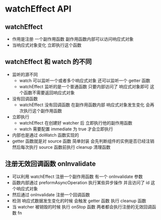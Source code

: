 # watchEffect API

## watchEffect

* 作用是注册 一个副作用函数 副作用函数内部可以访问响应式对象
* 当响应式对象变化 立即执行这个函数

## watchEffect 和 watch  的不同

* 监听的源不同
  * watch 可以监听一个或者多个响应式对象 还可以监听一个 getter 函数
  * watchEffect 监听的是一个普通函数 只要内部访问了 响应式对象即可 这个函数不需要返回响应式对象
* 没有回调函数
  * watchEffect 没有回调函数 在副作用函数内部 响应式对象发生变化 会再次执行这个副作用函数
* 立即执行
  * watchEffect 在创建好 watcher 后 立即执行他的副作用函数
  * watch  需要配置 immediate 为 true 才会立即执行
* 内部也是通过 doWatch 函数实现的
* getter 函数就是对 source 函数 简单封装  会先判断组件的实例是否已经注销 然后每次执行 source 函数前执行 cleanup 清理函数

## 注册无效回调函数 onInvalidate

* 可以利用 watchEffect 注册一个副作用函数  有一个 onInvalidate 参数
* 函数内部通过 preformAsyncOperation 执行某些异步操作 并且访问了 id 这个响应式对象  
* 然后通过 onInvalidate 注册一个回调函数
* 检测 响应式数据发生变化的时候 会触发 getter 函数 执行 cleanup 函数
* 当 watcher 被销毁的时候 执行 onStop 函数 两者都会执行注册的无效回调函数 fn
